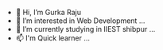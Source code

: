 - 👋 Hi, I’m Gurka Raju
- 👀 I’m interested in Web Development ...
- 🌱 I’m currently studying in IIEST shibpur ...
- 📫 I'm Quick learner ...

<!---
Raju-628/Raju-628 is a ✨ special ✨ repository because its `README.md` (this file) appears on your GitHub profile.
You can click the Preview link to take a look at your changes.
--->

